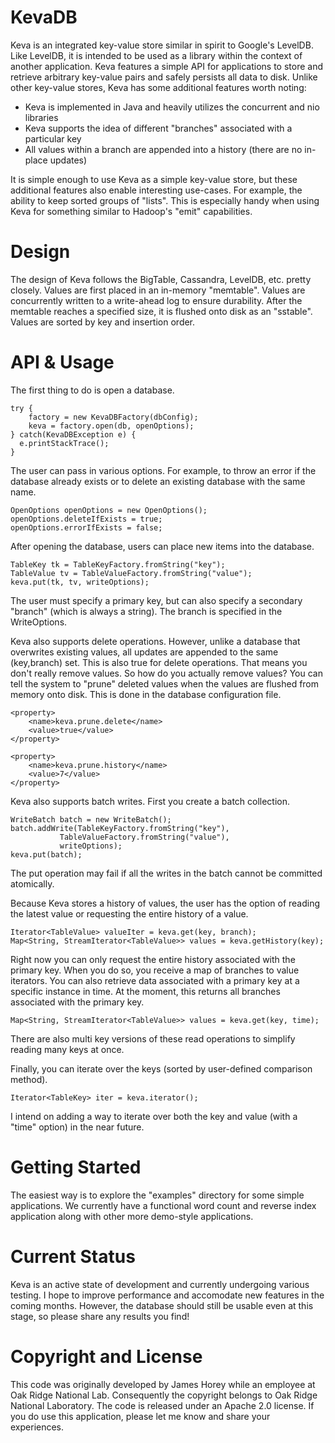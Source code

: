# KevaDB
Keva is an integrated key-value store similar in spirit to Google's LevelDB. Like LevelDB,
it is intended to be used as a library within the context of another application. Keva
features a simple API for applications to store and retrieve arbitrary key-value pairs and safely persists all
data to disk. Unlike other key-value stores, Keva has some additional features worth noting:

* Keva is implemented in Java and heavily utilizes the concurrent and nio libraries
* Keva supports the idea of different "branches" associated with a particular key
* All values within a branch are appended into a history (there are no in-place updates)

It is simple enough to use Keva as a simple key-value store, but these additional features also
enable interesting use-cases. For example, the ability to keep sorted groups of "lists". This is
especially handy when using Keva for something similar to Hadoop's "emit" capabilities. 

# Design 
The design of Keva follows the BigTable, Cassandra, LevelDB, etc. pretty closely. Values are first
placed in an in-memory "memtable". Values are concurrently written to a write-ahead log to ensure
durability. After the memtable reaches a specified size, it is flushed onto disk as an "sstable". 
Values are sorted by key and insertion order. 

# API & Usage
The first thing to do is open a database. 

~~~
try {
    factory = new KevaDBFactory(dbConfig);
    keva = factory.open(db, openOptions);
} catch(KevaDBException e) {
  e.printStackTrace();
}
~~~

The user can pass in various options. For example, to throw an error if the database already exists or
to delete an existing database with the same name.

~~~
OpenOptions openOptions = new OpenOptions();
openOptions.deleteIfExists = true;
openOptions.errorIfExists = false;
~~~

After opening the database, users can place new items into the database. 

~~~
TableKey tk = TableKeyFactory.fromString("key");
TableValue tv = TableValueFactory.fromString("value");
keva.put(tk, tv, writeOptions);
~~~

The user must specify a primary key, but can also specify a secondary "branch" (which is always a string). 
The branch is specified in the WriteOptions. 

Keva also supports delete operations. However, unlike a database that overwrites existing values, all updates
are appended to the same (key,branch) set. This is also true for delete operations. That means you don't
really remove values. So how do you actually remove values? You can tell the system to "prune" deleted values
when the values are flushed from memory onto disk. This is done in the database configuration file. 

~~~
<property>
    <name>keva.prune.delete</name>
    <value>true</value>
</property>

<property>
    <name>keva.prune.history</name>
    <value>7</value>
</property>
~~~

Keva also supports batch writes. First you create a batch collection.

~~~
WriteBatch batch = new WriteBatch();
batch.addWrite(TableKeyFactory.fromString("key"),
	       TableValueFactory.fromString("value"),
	       writeOptions);
keva.put(batch);
~~~

The put operation may fail if all the writes in the batch cannot be committed atomically.  

Because Keva stores a history of values, the user has the option of reading the latest value or
requesting the entire history of a value.

~~~
Iterator<TableValue> valueIter = keva.get(key, branch);
Map<String, StreamIterator<TableValue>> values = keva.getHistory(key);
~~~

Right now you can only request the entire history associated with the primary key. When you do so,
you receive a map of branches to value iterators. You can also retrieve data associated with a primary
key at a specific instance in time. At the moment, this returns all branches associated with the
primary key. 

~~~
Map<String, StreamIterator<TableValue>> values = keva.get(key, time);
~~~

There are also multi key versions of these read operations to simplify reading many keys at once. 

Finally, you can iterate over the keys (sorted by user-defined comparison method). 

~~~
Iterator<TableKey> iter = keva.iterator();
~~~

I intend on adding a way to iterate over both the key and value (with a "time" option) in the near future. 

# Getting Started
The easiest way is to explore the "examples" directory for some simple applications. We currently have a
functional word count and reverse index application along with other more demo-style applications. 

# Current Status
Keva is an active state of development and currently undergoing various testing. I hope to improve performance
and accomodate new features in the coming months. However, the database should still be usable even at this stage,
so please share any results you find!

# Copyright and License
This code was originally developed by James Horey while an employee at Oak Ridge National Lab. Consequently
the copyright belongs to Oak Ridge National Laboratory. The code is released under an 
Apache 2.0 license. If you do use this application, please let me know and share your experiences. 